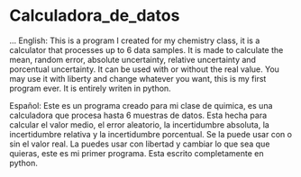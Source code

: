 # Calculadora_de_datos
...
English:
This is a program I created for my chemistry class, it is a calculator that processes up to 6 data samples.
It is made to calculate the mean, random error, absolute uncertainty, relative uncertainty and porcentual uncertainty.
It can be used with or without the real value.
You may use it with liberty and change whatever you want, this is my first program ever.
It is entirely writen in python.

Español:
Este es un programa creado para mi clase de quimica, es una calculadora que procesa hasta 6 muestras de datos.
Esta hecha para calcular el valor medio, el error aleatorio, la incertidumbre absoluta, la incertidumbre relativa y la incertidumbre porcentual.
Se la puede usar con o sin el valor real.
La puedes usar con libertad y cambiar lo que sea que quieras, este es mi primer programa.
Esta escrito completamente en python.
